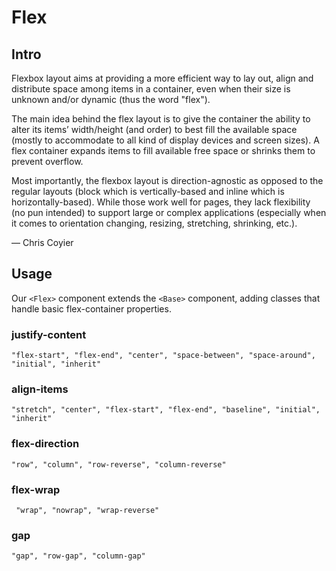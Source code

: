 # Flex

## Intro

Flexbox layout aims at providing a more efficient way to lay out, align and distribute space among items in a container, even when their size is unknown and/or dynamic (thus the word "flex").

The main idea behind the flex layout is to give the container the ability to alter its items’ width/height (and order) to best fill the available space (mostly to accommodate to all kind of display devices and screen sizes). A flex container expands items to fill available free space or shrinks them to prevent overflow.

Most importantly, the flexbox layout is direction-agnostic as opposed to the regular layouts (block which is vertically-based and inline which is horizontally-based). While those work well for pages, they lack flexibility (no pun intended) to support large or complex applications (especially when it comes to orientation changing, resizing, stretching, shrinking, etc.).

&mdash; Chris Coyier

## Usage

Our `<Flex>` component extends the `<Base>` component, adding classes that handle basic flex-container properties.

### justify-content

```
"flex-start", "flex-end", "center", "space-between", "space-around", "initial", "inherit"
```

### align-items

```
"stretch", "center", "flex-start", "flex-end", "baseline", "initial", "inherit"
```

### flex-direction

```
"row", "column", "row-reverse", "column-reverse"
```

### flex-wrap

```
 "wrap", "nowrap", "wrap-reverse"
```

### gap

```
"gap", "row-gap", "column-gap"
```
